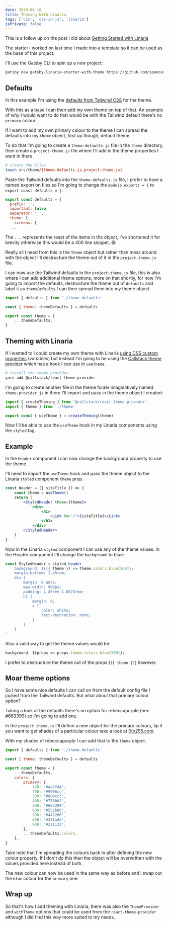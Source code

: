 ```yaml
---
date: 2020-06-18
title: Theming With Linaria
tags: ['css', 'css-in-js', 'linaria']
isPrivate: false
---
```


This is a follow up on the post I did about [Getting Started with Linaria]

The starter I worked on last time I made into a template so it can be
used as the base of this project.

I'll use the Gatsby CLI to spin up a new project:

```bash
gatsby new gatsby-linaria-starter-with-theme https://github.com/spences10/gatsby-starter-linaria
```

## Defaults

In this example I'm using the [defaults from Tailwind CSS] for the theme.

With this as a base I can then add my own theme on top of that. An
example of why I would want to do that would be with the Tailwind
default there's no `primary` colour.

If I want to add my own primary colour to the theme I can spread the
defaults into my `theme` object, first up though, default theme.

To do that I'm going to create a `theme-defaults.js` file in the
`theme` directory, then create a `project-theme.js` file where I'll
add in the theme properties I want in there.

```bash
# create the files
touch src/theme/{theme-defaults.js,project-theme.js}
```

Paste the Tailwind defaults into the `theme-defaults.js` file, I
prefer to have a named export on files so I'm going to change the
`module.exports = {` to `export const defaults = {`.

```js {1}
export const defaults = {
  prefix: '',
  important: false,
  separator: ':',
  theme: {
    screens: {
  ...
```

The `...` represents the reset of the items in the object, I've
shortened it for brevity otherwise this would be a 400 line snippet.
😅

Really all I need from this is the `theme` object but rather than mess
around with the object I'll destructure the theme out of it in the
`project-theme.js` file.

I can now use the Tailwind defaults in the `project-theme.js` file,
this is also where I can add additional theme options, more on that
shortly, for now I'm going to import the defaults, destructure the
theme out of `defaults` and label it as `themeDefaults` I can then
spread them into my theme object.

```js
import { defaults } from './theme-defaults'

const { theme: themeDefaults } = defaults

export const theme = {
	...themeDefaults,
}
```

## Theming with Linaria

<!-- cSpell:ignore Callstack -->

If I wanted to I could create my own theme with Linaria [using
CSS custom properties] (variables) but instead I'm going to be using the
[Callstack theme provider] which has a hook I can use in `useTheme`.

```bash
# install the theme provider
yarn add @callstack/react-theme-provider
```

I'm going to create another file in the theme folder imaginatively
named `theme-provider.js` in there I'll import and pass in the theme
object I created:

```js
import { createTheming } from '@callstack/react-theme-provider'
import { theme } from './theme'

export const { useTheme } = createTheming(theme)
```

Now I'll be able to use the `useTheme` hook in my Linaria components
using the `styled` tag.

## Example

In the `Header` component I can now change the background property to
use the theme.

I'll need to import the `useTheme` hook and pass the theme object to
the Linaria `styled` component `theme` prop.

```jsx {2,4}
const Header = ({ siteTitle }) => {
	const theme = useTheme()
	return (
		<StyledHeader theme={theme}>
			<div>
				<h1>
					<Link to="/">{siteTitle}</Link>
				</h1>
			</div>
		</StyledHeader>
	)
}
```

Now in the Linaria `styled` component I can use any of the theme
values. In the Header component I'll change the `background` to blue:

```js {2}
const StyledHeader = styled.header`
	background: ${({ theme }) => theme.colors.blue[500]};
	margin-bottom: 1.45rem;
	div {
		margin: 0 auto;
		max-width: 960px;
		padding: 1.45rem 1.0875rem;
		h1 {
			margin: 0;
			a {
				color: white;
				text-decoration: none;
			}
		}
	}
`
```

Also a valid way to get the theme values would be:

```js
background: ${props => props.theme.colors.blue[500]};
```

I prefer to destructure the theme out of the props (`({ theme })`)
however.

## Moar theme options

So I have some nice defaults I can call on from the default config
file I jacked from the Tailwind defaults. But what about that primary
colour option?

Taking a look at the defaults there's no option for rebeccapurple (hex
#663399) so I'm going to add one.

In the `project-theme.js` I'll define a new object for the primary
colours, tip if you want to get shades of a particular colour take a
look at [0to255.com].

With my shades of rebeccapurple I can add that to the `theme` object.

```js {7-20}
import { defaults } from './theme-defaults'

const { theme: themeDefaults } = defaults

export const theme = {
	...themeDefaults,
	colors: {
		primary: {
			100: '#aa7fd4',
			200: '#9966cc',
			300: '#884cc3',
			400: '#773bb2',
			500: '#663399',
			600: '#552b80',
			700: '#442266',
			800: '#331a4d',
			900: '#221133',
		},
		...themeDefaults.colors,
	},
}
```

Take note that I'm spreading the colours back in after defining the
new colour property. If I don't do this then the object will be
overwritten with the values provided here instead of both.

The new colour can now be used in the same way as before and I swap
out the `blue` colour for the `primary` one.

## Wrap up

So that's how I add theming with Linaria, there was also the
`ThemeProvider` and `withTheme` options that could be used from the
`react-theme-provider` although I did find this way more suited to my
needs.

<!-- Links -->

[getting started with linaria]:
	https://scottspence.com/posts/linaria-getting-started/
[defaults from tailwind css]:
	https://github.com/tailwindcss/designing-with-tailwindcss/blob/master/01-getting-up-and-running/07-customizing-your-design-system/tailwind-full.config.js
[callstack theme provider]:
	https://github.com/callstack/react-theme-provider
[using css custom properties]:
	https://github.com/callstack/linaria/blob/master/docs/THEMING.md#css-custom-properties
[0to255.com]: https://0to255.com
